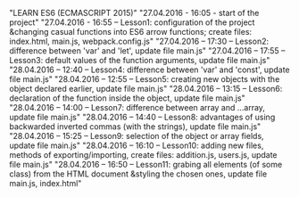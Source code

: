 ﻿"LEARN ES6 (ECMASCRIPT 2015)" 
"27.04.2016 - 16:05 - start of the project" 
"27.04.2016 - 16:55 – Lesson1: configuration of the project &changing casual functions into ES6 arrow functions; create files: index.html, main.js, webpack.config.js" 
"27.04.2016 – 17:30 – Lesson2: difference between 'var' and 'let', update file main.js" 
"27.04.2016 – 17:55 – Lesson3: default values of the function arguments, update file main.js" 
"28.04.2016 – 12:40 – Lesson4: difference between 'var' and 'const', update file main.js" 
"28.04.2016 – 12:55 – Lesson5: creating new objects with the object declared earlier, update file main.js" 
"28.04.2016 – 13:15 – Lesson6: declaration of the function inside the object, update file main.js" 
"28.04.2016 – 14:00 – Lesson7: difference between array and ...array, update file main.js" 
"28.04.2016 – 14:40 – Lesson8: advantages of using backwarded inverted commas (with the strings), update file main.js" 
"28.04.2016 – 15:25 – Lesson9: selection of the object or array fields, update file main.js" 
"28.04.2016 – 16:10 – Lesson10: adding new files, methods of exporting/importing, create files: addition.js, users.js, update file main.js" 
"28.04.2016 – 16:50 – Lesson11: grabing all elements (of some class) from the HTML document &styling the chosen ones, update file main.js, index.html" 
